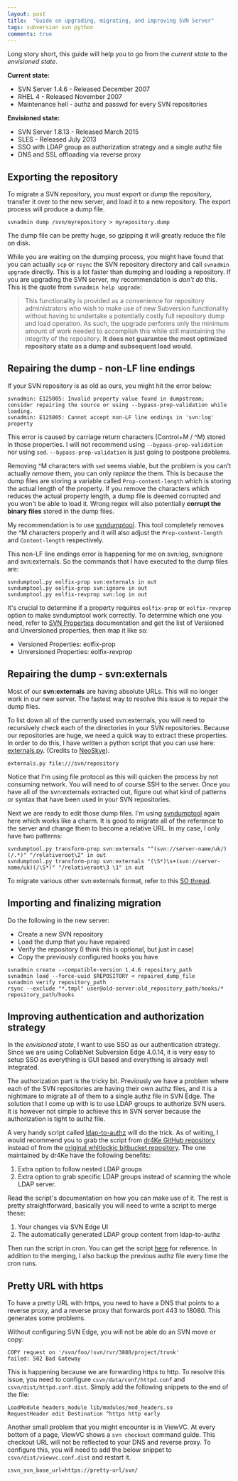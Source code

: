```yaml
---
layout: post
title:  "Guide on upgrading, migrating, and improving SVN Server"
tags: subversion svn python
comments: true
---
```


Long story short, this guide will help you to go from the *current state* to the *envisioned state*.

__Current state:__

- SVN Server 1.4.6 - Released December 2007
- RHEL 4 - Released November 2007
- Maintenance hell - authz and passwd for every SVN repositories

__Envisioned state:__

- SVN Server 1.8.13 - Released March 2015
- SLES - Released July 2013
- SSO with LDAP group as authorization strategy and a single authz file
- DNS and SSL offloading via reverse proxy

## Exporting the repository

To migrate a SVN repository, you must export or *dump* the repository, transfer it over to the new server, and load it to a new repository. The export process will produce a dump file.

```
svnadmin dump /svn/myrepository > myrepository.dump
```

The dump file can be pretty huge, so gzipping it will greatly reduce the file on disk.

While you are waiting on the dumping process, you might have found that you can actually `scp` or `rsync` the SVN repository directory and call `svnadmin upgrade` directly. This is a lot faster than dumping and loading a repository. If you are upgrading the SVN server, my recommendation is *don't do* this. This is the quote from `svnadmin help upgrade`:

> This functionality is provided as a convenience for repository
administrators who wish to make use of new Subversion functionality
without having to undertake a potentially costly full repository dump
and load operation.  As such, the upgrade performs only the minimum
amount of work needed to accomplish this while still maintaining the
integrity of the repository. __It does not guarantee the most optimized
repository state as a dump and subsequent load would__.

## Repairing the dump - non-LF line endings

If your SVN repository is as old as ours, you might hit the error below:

```
svnadmin: E125005: Invalid property value found in dumpstream; consider repairing the source or using --bypass-prop-validation while loading.
svnadmin: E125005: Cannot accept non-LF line endings in 'svn:log' property
```

This error is caused by carriage return characters (Control+M / ^M) stored in those properties. I will not recommend using `--bypass-prop-validation` nor using `sed`. `--bypass-prop-validation` is just going to postpone problems.

Removing ^M characters with `sed` seems viable, but the problem is you can't actually *remove* them, you can only *replace* the them. This is because the dump files are storing a variable called `Prop-content-length` which is storing the actual length of the property. If you remove the characters which reduces the actual property length, a dump file is deemed corrupted and you won't be able to load it. Wrong regex will also potentially __corrupt the binary files__ stored in the dump files.

My recommendation is to use [svndumptool][svndumptool]. This tool completely removes the ^M characters properly and it will also adjust the `Prop-content-length` and `Content-length` respectively.

This non-LF line endings error is happening for me on svn:log, svn:ignore and svn:externals. So the commands that I have executed to the dump files are:

```
svndumptool.py eolfix-prop svn:externals in out
svndumptool.py eolfix-prop svn:ignore in out
svndumptool.py eolfix-revprop svn:log in out
```

It's crucial to determine if a property requires `eolfix-prop` or `eolfix-revprop` option to make svndumptool work correctly. To determine which one you need, refer to [SVN Properties](http://svnbook.red-bean.com/en/1.7/svn.ref.properties.html) documentation and get the list of Versioned and Unversioned properties, then map it like so:

- Versioned Properties: eolfix-prop
- Unversioned Properties: eolfix-revprop

## Repairing the dump - svn:externals

Most of our __svn:externals__ are having absolute URLs. This will no longer work in our new server. The fastest way to resolve this issue is to repair the dump files.

To list down all of the currently used svn:externals, you will need to recursively check each of the directories in your SVN repositories. Because our repositories are huge, we need a quick way to extract these properties. In order to do this, I have written a python script that you can use here: [externals.py](https://gist.github.com/ceilfors/741d8152106a310dd454). (Credits to [NeoSkye](http://stackoverflow.com/a/10286163/2464295)).

```
externals.py file:///svn/repository
```

Notice that I'm using file protocol as this will quicken the process by not consuming network. You will need to of course SSH to the server. Once you have all of the svn:externals extracted out, figure out what kind of patterns or syntax that have been used in your SVN repositories.

Next we are ready to edit those dump files. I'm using [svndumptool][svndumptool] again here which works like a charm. It is good to migrate all of the reference to the server and change them to become a relative URL. In my case, I only have two patterns:

```
svndumptool.py transform-prop svn:externals "^(svn://server-name/uk/)(/.*)" "/relativeroot\2" in out
svndumptool.py transform-prop svn:externals "(\S*)\s+(svn://server-name/uk)(/\S*)" "/relativeroot\3 \1" in out
```

To migrate various other svn:externals format, refer to this [SO thread](http://stackoverflow.com/questions/21292688/regex-for-svndumptool).

## Importing and finalizing migration
Do the following in the new server:

- Create a new SVN repository
- Load the dump that you have repaired
- Verify the repository (I think this is optional, but just in case)
- Copy the previously configured hooks you have

``` 
svnadmin create --compatible-version 1.4.6 repository_path
svnadmin load --force-uuid $REPOSITORY < repaired_dump_file
svnadmin verify repository_path
rsync --exclude "*.tmpl" user@old-server:old_repository_path/hooks/* repository_path/hooks
```

## Improving authentication and authorization strategy
In the *envisioned state*, I want to use SSO as our authentication strategy. Since we are using CollabNet Subversion Edge 4.0.14, it is very easy to setup SSO as everything is GUI based and everything is already well integrated.

The authorization part is the tricky bit. Previously we have a problem where each of the SVN repositories are having their own authz files, and it is a nightmare to migrate all of them to a single authz file in SVN Edge. The solution that I come up with is to use LDAP groups to authorize SVN users. It is however not simple to achieve this in SVN server because the authorization is tight to authz file.

A very handy script called [ldap-to-authz][ldap-to-authz] will do the trick. As of writing, I would recommend you to grab the script from [dr4Ke GitHub repository][ldap-to-authz] instead of from the [original whitlockjc bitbucket repository](https://bitbucket.org/whitlockjc/jw-tools). The one maintained by dr4Ke have the following benefits:

1. Extra option to follow nested LDAP groups
2. Extra option to grab specific LDAP groups instead of scanning the whole LDAP server.

Read the script's documentation on how you can make use of it. The rest is pretty straightforward, basically you will need to write a script to merge these:

1. Your changes via SVN Edge UI
2. The automatically generated LDAP group content from ldap-to-authz

Then run the script in cron. You can get the script [here](http://serverfault.com/a/401181) for reference. In addition to the merging, I also backup the previous authz file every time the cron runs.

## Pretty URL with https
To have a pretty URL with https, you need to have a DNS that points to a reverse proxy,
and a reverse proxy that forwards port 443 to 18080. This generates some problems.

Without configuring SVN Edge, you will not be able do an SVN move or copy:

```
COPY request on '/svn/foo/!svn/rvr/3880/project/trunk'
failed: 502 Bad Gateway
```

This is happening because we are forwarding https to http. To resolve this issue, you need to configure `csvn/data/conf/httpd.conf` and `csvn/dist/httpd.conf.dist`. Simply add the following snippets to the end of the file:

```
LoadModule headers_module lib/modules/mod_headers.so
RequestHeader edit Destination ^https http early
```

Another small problem that you might encounter is in ViewVC. At every bottom of a page, ViewVC shows a `svn checkout` command guide. This checkout URL will not be reflected to your DNS and reverse proxy. To configure this, you will need to add the below snippet to `csvn/dist/viewvc.conf.dist` and restart it.

```
csvn_svn_base_url=https://pretty-url/svn/
```

 [svndumptool]: https://github.com/jwiegley/svndumptool
 [ldap-to-authz]: https://github.com/dr4Ke/ldap-to-svn-authz